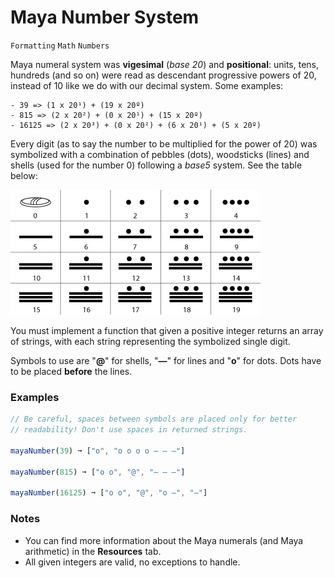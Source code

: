 # Maya Number System

`Formatting` `Math` `Numbers`

Maya numeral system was **vigesimal** (_base 20_) and **positional**: units, tens, hundreds (and so on) were read as descendant progressive powers of 20, instead of 10 like we do with our decimal system. Some examples:

```
- 39 => (1 x 20¹) + (19 x 20º)
- 815 => (2 x 20²) + (0 x 20¹) + (15 x 20º)
- 16125 => (2 x 20³) + (0 x 20²) + (6 x 20¹) + (5 x 20º)
```

Every digit (as to say the number to be multiplied for the power of 20) was symbolized with a combination of pebbles (dots), woodsticks (lines) and shells (used for the number 0) following a _base5_ system. See the table below:

![Mayan Numbers](img/mayan-numbers.jpg)

You must implement a function that given a positive integer returns an array of strings, with each string representing the symbolized single digit.

Symbols to use are "**@**" for shells, "**—**" for lines and "**o**" for dots. Dots have to be placed **before** the lines.

### Examples

```js
// Be careful, spaces between symbols are placed only for better
// readability! Don't use spaces in returned strings.

mayaNumber(39) ➞ ["o", "o o o o — — —"]

mayaNumber(815) ➞ ["o o", "@", "— — —"]

mayaNumber(16125) ➞ ["o o", "@", "o —", "—"]
```

### Notes

- You can find more information about the Maya numerals (and Maya arithmetic) in the **Resources** tab.
- All given integers are valid, no exceptions to handle.
